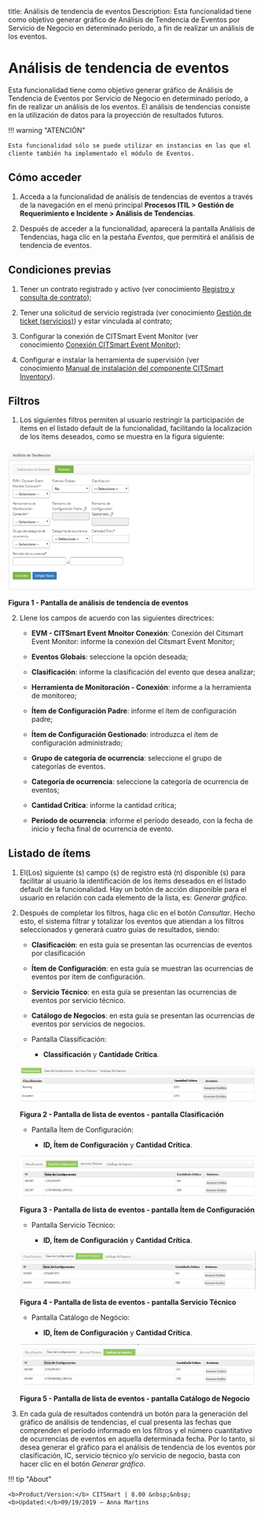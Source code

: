 title: Análisis de tendencia de eventos
Description: Esta funcionalidad tiene como objetivo generar gráfico de Análisis de Tendencia de Eventos por Servicio de Negocio en determinado período, a fin de realizar un análisis de los eventos.

# Análisis de tendencia de eventos

Esta funcionalidad tiene como objetivo generar gráfico de Análisis de Tendencia
de Eventos por Servicio de Negocio en determinado período, a fin de realizar un
análisis de los eventos. El análisis de tendencias consiste en la utilización de
datos para la proyección de resultados futuros.

!!! warning "ATENCIÓN"

    Esta funcionalidad sólo se puede utilizar en instancias en las que el
    cliente también ha implementado el módulo de Eventos.

Cómo acceder
------------

1.  Acceda a la funcionalidad de análisis de tendencias de eventos a través de
    la navegación en el menú principal **Procesos ITIL > Gestión de
    Requerimiento e Incidente > Análisis de Tendencias**.

2.  Después de acceder a la funcionalidad, aparecerá la pantalla Análisis de
    Tendencias, haga clic en la pestaña *Eventos*, que permitirá el análisis de
    tendencia de eventos.

Condiciones previas
-------------------

1.  Tener un contrato registrado y activo (ver conocimiento [Registro y consulta
    de contrato][1]);

2.  Tener una solicitud de servicio registrada (ver conocimiento [Gestión de
    ticket (servicios)][2]) y estar vinculada al contrato;

3.  Configurar la conexión de CITSmart Event Monitor (ver conocimiento [Conexión
    CITSmart Event Monitor][3]);

4.  Configurar e instalar la herramienta de supervisión (ver
    conocimiento [Manual de instalación del componente CITSmart Inventory][4]).

Filtros
-------

1.  Los siguientes filtros permiten al usuario restringir la participación de
    ítems en el listado default de la funcionalidad, facilitando la localización
    de los ítems deseados, como se muestra en la figura siguiente:

   ![trend 1](images/event-trends-1.png)
   
   **Figura 1 - Pantalla de análisis de tendencia de eventos**

2.  Llene los campos de acuerdo con las siguientes directrices:

    -   **EVM - CITSmart Event Mnoitor Conexión**: Conexión del Citsmart Event
    Monitor: informe la conexión del Citsmart Event Monitor;

    -   **Eventos Globais**: seleccione la opción deseada;

    -   **Clasificación**: informe la clasificación del evento que desea analizar;

    -   **Herramienta de Monitoración - Conexión**: informe a la herramienta de
    monitoreo;

    -   **Ítem de Configuración Padre**: informe el ítem de configuración padre;

    -   **Ítem de Configuración Gestionado**: introduzca el ítem de configuración
    administrado;

    -   **Grupo de categoría de ocurrencia**: seleccione el grupo de categorías de
    eventos.

    -   **Categoría de ocurrencia**: seleccione la categoría de ocurrencia de
    eventos;

    -   **Cantidad Crítica**: informe la cantidad crítica;

    -   **Período de ocurrencia**: informe el período deseado, con la fecha de
        inicio y fecha final de ocurrencia de evento.

Listado de ítems
----------------

1.  El(Los) siguiente (s) campo (s) de registro está (n) disponible (s) para
    facilitar al usuario la identificación de los ítems deseados en el listado
    default de la funcionalidad. Hay un botón de acción disponible para el
    usuario en relación con cada elemento de la lista, es: *Generar gráfico.*

2.  Después de completar los filtros, haga clic en el botón *Consultar*. Hecho
    esto, el sistema filtrar y totalizar los eventos que atiendan a los filtros
    seleccionados y generará cuatro guías de resultados, siendo:

    -   **Clasificación**: en esta guía se presentan las ocurrencias de eventos por
    clasificación

    -   **Ítem de Configuración**: en esta guía se muestran las ocurrencias de
    eventos por ítem de configuración.

    -   **Servicio Técnico**: en esta guía se presentan las ocurrencias de eventos
    por servicio técnico.

    -   **Catálogo de Negocios**: en esta guía se presentan las ocurrencias de
    eventos por servicios de negocios.

    -   Pantalla Classificación:

        -   **Classificación** y **Cantidade Crítica**.

    ![trend 1](images/event-trends-2.png)
    
    **Figura 2 - Pantalla de lista de eventos - pantalla Clasificación**

    -   Pantalla Ítem de Configuración:

        -   **ID, Ítem de Configuración** y **Cantidad Crítica**.

    ![trend 1](images/event-trends-3.png)
    
    **Figura 3 - Pantalla de lista de eventos - pantalla Ítem de Configuración**

    -   Pantalla Servicio Técnico:

        -   **ID, Ítem de Configuración** y **Cantidad Crítica**.

    ![trend 1](images/event-trends-4.png)
    
    **Figura 4 - Pantalla de lista de eventos - pantalla Servicio Técnico**

    -   Pantalla Catálogo de Negócio:

        -   **ID, Ítem de Configuración** y **Cantidad Crítica**.

    ![trend 1](images/event-trends-5.png)
    
    **Figura 5 - Pantalla de lista de eventos - pantalla Catálogo de Negocio**

3.  En cada guía de resultados contendrá un botón para la generación del gráfico
    de análisis de tendencias, el cual presenta las fechas que comprenden el
    período informado en los filtros y el número cuantitativo de ocurrencias de
    eventos en aquella determinada fecha. Por lo tanto, si desea generar el
    gráfico para el análisis de tendencia de los eventos por clasificación, IC,
    servicio técnico y/o servicio de negocio, basta con hacer clic en el
    botón *Generar gráfico*.

[1]:/es-es/citsmart-platform-7/additional-features/contract-management/use/register-contract.html
[2]:/es-es/citsmart-platform-7/processes/tickets/ticket-management.html
[3]:/es-es/citsmart-platform-7/additional-features/add-ons/event-monitor-connection.html
[4]:/es-es/citsmart-platform-7/additional-features/add-ons/inventory-installation.html

!!! tip "About"

    <b>Product/Version:</b> CITSmart | 8.00 &nbsp;&nbsp;
    <b>Updated:</b>09/19/2019 – Anna Martins
